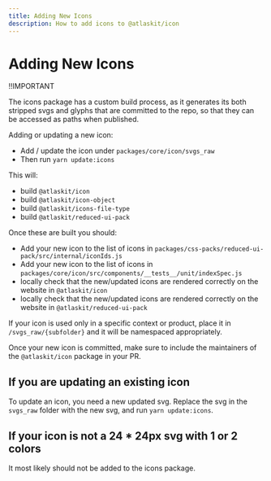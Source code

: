 ```yaml
---
title: Adding New Icons
description: How to add icons to @atlaskit/icon
---
```


# Adding New Icons

!!IMPORTANT

The icons package has a custom build process, as it generates its both stripped
svgs and glyphs that are committed to the repo, so that they can be accessed as
paths when published.

Adding or updating a new icon:
* Add / update the icon under `packages/core/icon/svgs_raw`
* Then run `yarn update:icons`

This will:
* build `@atlaskit/icon`
* build `@atlaskit/icon-object`
* build `@atlaskit/icons-file-type`
* build `@atlaskit/reduced-ui-pack`

Once these are built you should:
* Add your new icon to the list of icons in `packages/css-packs/reduced-ui-pack/src/internal/iconIds.js`
* Add your new icon to the list of icons in `packages/core/icon/src/components/__tests__/unit/indexSpec.js`
* locally check that the new/updated icons are rendered correctly on the website in `@atlaskit/icon`
* locally check that the new/updated icons are rendered correctly on the website in `@atlaskit/reduced-ui-pack`

If your icon is used only in a specific context or product, place it in
  `/svgs_raw/{subfolder}` and it will be namespaced appropriately.

Once your new icon is committed, make sure to include the maintainers of the `@atlaskit/icon` package in your PR.

## If you are updating an existing icon

To update an icon, you need a new updated svg. Replace the svg in the `svgs_raw` folder with the new svg, and run `yarn update:icons`.

## If your icon is not a 24 * 24px svg with 1 or 2 colors

It most likely should not be added to the icons package.
